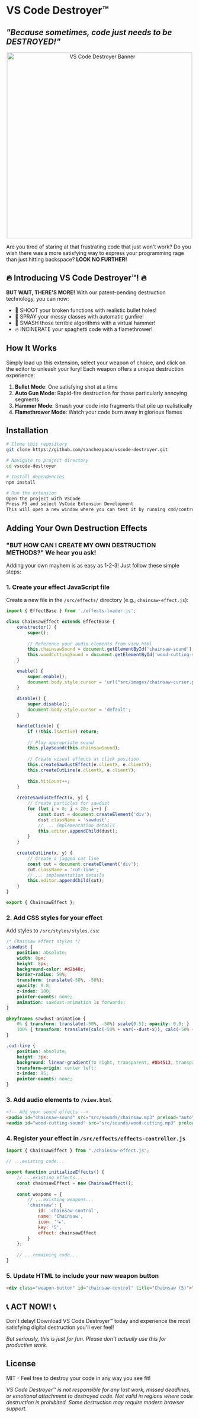 # VS Code Destroyer™

## _"Because sometimes, code just needs to be DESTROYED!"_

<p align="center">
  <img src="src/images/banner.webp" alt="VS Code Destroyer Banner" width="500" />
</p>

Are you tired of staring at that frustrating code that just won't work? Do you wish there was a more satisfying way to express your programming rage than just hitting backspace? **LOOK NO FURTHER!**

## 🔥 Introducing VS Code Destroyer™! 🔥

**BUT WAIT, THERE'S MORE!** With our patent-pending destruction technology, you can now:

- 🔫 SHOOT your broken functions with realistic bullet holes!
- 🔫 SPRAY your messy classes with automatic gunfire!
- 🔨 SMASH those terrible algorithms with a virtual hammer!
- 🔥 INCINERATE your spaghetti code with a flamethrower!

## How It Works

Simply load up this extension, select your weapon of choice, and click on the editor to unleash your fury! Each weapon offers a unique destruction experience:

1. **Bullet Mode**: One satisfying shot at a time
2. **Auto Gun Mode**: Rapid-fire destruction for those particularly annoying segments
3. **Hammer Mode**: Smash your code into fragments that pile up realistically
4. **Flamethrower Mode**: Watch your code burn away in glorious flames

## Installation

```bash
# Clone this repository
git clone https://github.com/sanchezpaco/vscode-destroyer.git

# Navigate to project directory
cd vscode-destroyer

# Install dependencies
npm install

# Run the extension
Open the project with VSCode
Press F5 and select VsCode Extension Development
This will open a new window where you can test it by running cmd/control + shift + P and select Destroy Editor!
```

## Adding Your Own Destruction Effects

### "BUT HOW CAN I CREATE MY OWN DESTRUCTION METHODS?" We hear you ask!

Adding your own mayhem is as easy as 1-2-3! Just follow these simple steps:

### 1. Create your effect JavaScript file

Create a new file in the `/src/effects/` directory (e.g., `chainsaw-effect.js`):

```javascript
import { EffectBase } from './effects-loader.js';

class ChainsawEffect extends EffectBase {
    constructor() {
        super();
        
        // Reference your audio elements from view.html
        this.chainsawSound = document.getElementById('chainsaw-sound');
        this.woodCuttingSound = document.getElementById('wood-cutting-sound');
    }

    enable() {
        super.enable();
        document.body.style.cursor = 'url("src/images/chainsaw-cursor.png"), auto';
    }
    
    disable() {
        super.disable();
        document.body.style.cursor = 'default';
    }

    handleClick(e) {
        if (!this.isActive) return;
        
        // Play appropriate sound
        this.playSound(this.chainsawSound);
        
        // Create visual effects at click position
        this.createSawdustEffect(e.clientX, e.clientY);
        this.createCutLine(e.clientX, e.clientY);
        
        this.hitCount++;
    }
    
    createSawdustEffect(x, y) {
        // Create particles for sawdust
        for (let i = 0; i < 20; i++) {
            const dust = document.createElement('div');
            dust.className = 'sawdust';
            // ... implementation details
            this.editor.appendChild(dust);
        }
    }
    
    createCutLine(x, y) {
        // Create a jagged cut line
        const cut = document.createElement('div');
        cut.className = 'cut-line';
        // ... implementation details
        this.editor.appendChild(cut);
    }
}

export { ChainsawEffect };
```

### 2. Add CSS styles for your effect

Add styles to `/src/styles/styles.css`:

```css
/* Chainsaw effect styles */
.sawdust {
    position: absolute;
    width: 8px;
    height: 8px;
    background-color: #d2b48c;
    border-radius: 50%;
    transform: translate(-50%, -50%);
    opacity: 0.8;
    z-index: 100;
    pointer-events: none;
    animation: sawdust-animation 1s forwards;
}

@keyframes sawdust-animation {
    0% { transform: translate(-50%, -50%) scale(0.5); opacity: 0.9; }
    100% { transform: translate(calc(-50% + var(--dust-x)), calc(-50% + var(--dust-y))) scale(1.5); opacity: 0; }
}

.cut-line {
    position: absolute;
    height: 3px;
    background: linear-gradient(to right, transparent, #8b4513, transparent);
    transform-origin: center left;
    z-index: 95;
    pointer-events: none;
}
```

### 3. Add audio elements to `/view.html`

```html
<!-- Add your sound effects -->
<audio id="chainsaw-sound" src="src/sounds/chainsaw.mp3" preload="auto"></audio>
<audio id="wood-cutting-sound" src="src/sounds/wood-cutting.mp3" preload="auto"></audio>
```

### 4. Register your effect in `/src/effects/effects-controller.js`

```javascript
import { ChainsawEffect } from "./chainsaw-effect.js";

// ...existing code...

export function initializeEffects() {
    // ...existing effects...
    const chainsawEffect = new ChainsawEffect();
    
    const weapons = {
        // ...existing weapons...
        'chainsaw': {
            id: 'chainsaw-control',
            name: 'Chainsaw',
            icon: '🪚',
            key: '5',
            effect: chainsawEffect
        }
    };
    
    // ...remaining code...
}
```

### 5. Update HTML to include your new weapon button

```html
<div class="weapon-button" id="chainsaw-control" title="Chainsaw (5)">🪚</div>
```

## 📞 ACT NOW! 📞

Don't delay! Download VS Code Destroyer™ today and experience the most satisfying digital destruction you'll ever feel!

_But seriously, this is just for fun. Please don't actually use this for productive work._

## License

MIT - Feel free to destroy your code in any way you see fit!

_VS Code Destroyer™ is not responsible for any lost work, missed deadlines, or emotional attachment to destroyed code. Not valid in regions where code destruction is prohibited. Some destruction may require modern browser support._
